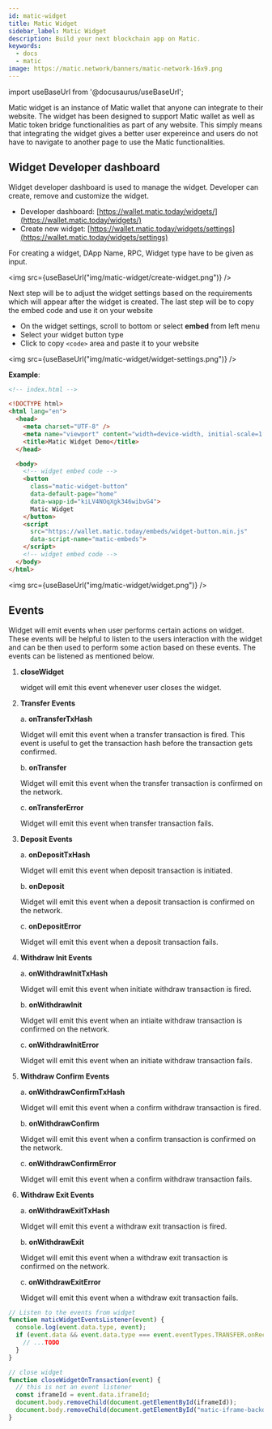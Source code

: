 ```yaml
---
id: matic-widget
title: Matic Widget
sidebar_label: Matic Widget
description: Build your next blockchain app on Matic.
keywords:
  - docs
  - matic
image: https://matic.network/banners/matic-network-16x9.png
---
```


import useBaseUrl from '@docusaurus/useBaseUrl';

Matic widget is an instance of Matic wallet that anyone can integrate to their website. The widget has been designed to support Matic wallet as well as Matic token bridge functionalities as part of any website. This simply means that integrating the widget gives a better user expereince and users do not have to navigate to another page to use the Matic functionalities.

## Widget Developer dashboard

Widget developer dashboard is used to manage the widget. Developer can create, remove and customize the widget.

- Developer dashboard: [https://wallet.matic.today/widgets/](https://wallet.matic.today/widgets/)
- Create new widget: [https://wallet.matic.today/widgets/settings](https://wallet.matic.today/widgets/settings)

For creating a widget, DApp Name, RPC, Widget type have to be given as input.

<img src={useBaseUrl("img/matic-widget/create-widget.png")} />

Next step will be to adjust the widget settings based on the requirements which will appear after the widget is created.
The last step will be to copy the embed code and use it on your website

- On the widget settings, scroll to bottom or select **embed** from left menu
- Select your widget button type
- Click to copy `<code>` area and paste it to your website

<img src={useBaseUrl("img/matic-widget/widget-settings.png")} />

**Example**:

```html
<!-- index.html -->

<!DOCTYPE html>
<html lang="en">
  <head>
    <meta charset="UTF-8" />
    <meta name="viewport" content="width=device-width, initial-scale=1.0" />
    <title>Matic Widget Demo</title>
  </head>

  <body>
    <!-- widget embed code -->
    <button
      class="matic-widget-button"
      data-default-page="home"
      data-wapp-id="kiLV4NOqXgk346wibvG4">
      Matic Widget
    </button>
    <script
      src="https://wallet.matic.today/embeds/widget-button.min.js"
      data-script-name="matic-embeds">
    </script>
    <!-- widget embed code -->
  </body>
</html>
```

<img src={useBaseUrl("img/matic-widget/widget.png")} />

## Events

Widget will emit events when user performs certain actions on widget. These events will be helpful to listen to the users interaction with the widget and can be then used to perform some action based on these events. The events can be listened as mentioned below.

1. **closeWidget**

   widget will emit this event whenever user closes the widget.

2. **Transfer Events**

   a. **onTransferTxHash**

   Widget will emit this event when a transfer transaction is fired. This event is useful to get the transaction hash before the transaction gets confirmed.

   b. **onTransfer**

   Widget will emit this event when the transfer transaction is confirmed on the network.

   c. **onTransferError**

   Widget will emit this event when transfer transaction fails.

3. **Deposit Events**

   a. **onDepositTxHash**

   Widget will emit this event when deposit transaction is initiated.

   b. **onDeposit**

   Widget will emit this event when a deposit transaction is confirmed on the network.

   c. **onDepositError**

   Widget will emit this event when a deposit transaction fails.

4. **Withdraw Init Events**

   a. **onWithdrawInitTxHash**

   Widget will emit this event when initiate withdraw transaction is fired.

   b. **onWithdrawInit**

   Widget will emit this event when an intiaite withdraw transaction is confirmed on the network.

   c. **onWithdrawInitError**

   Widget will emit this event when an initiate withdraw transaction fails.

5. **Withdraw Confirm Events**

   a. **onWithdrawConfirmTxHash**

   Widget will emit this event when a confirm withdraw transaction is fired.

   b. **onWithdrawConfirm**

   Widget will emit this event when a confirm transaction is confirmed on the network.

   c. **onWithdrawConfirmError**

   Widget will emit this event when a confirm withdraw transaction fails.

6. **Withdraw Exit Events**

   a. **onWithdrawExitTxHash**

   Widget will emit this event a withdraw exit transaction is fired.

   b. **onWithdrawExit**

   Widget will emit this event when a withdraw exit transaction is confirmed on the network.

   c. **onWithdrawExitError**

   Widget will emit this event when a withdraw exit transaction fails.

```jsx
// Listen to the events from widget
function maticWidgetEventsListener(event) {
  console.log(event.data.type, event);
  if (event.data && event.data.type === event.eventTypes.TRANSFER.onReceipt) {
    // ...TODO
  }
}

// close widget
function closeWidgetOnTransaction(event) {
  // this is not an event listener
  const iframeId = event.data.iframeId;
  document.body.removeChild(document.getElementById(iframeId));
  document.body.removeChild(document.getElementById("matic-iframe-backdrop"));
}
```
